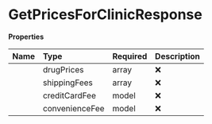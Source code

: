 # GetPricesForClinicResponse



**Properties**

| Name | Type | Required | Description |
| :-------- | :----------| :----------| :----------|
    | drugPrices | array | ❌ |  |
    | shippingFees | array | ❌ |  |
    | creditCardFee | model | ❌ |  |
    | convenienceFee | model | ❌ |  |




<!-- This file was generated by liblab | https://liblab.com/ -->